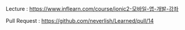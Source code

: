 Lecture : https://www.inflearn.com/course/ionic2-모바일-앱-개발-강좌

Pull Request : https://github.com/neverlish/Learned/pull/14